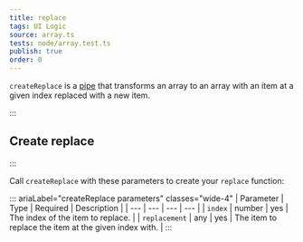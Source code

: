 ```yaml
---
title: replace
tags: UI Logic
source: array.ts
tests: node/array.test.ts
publish: true
order: 0
---
```


`createReplace` is a [pipe](/docs/logic/pipes-overview) that transforms an array to an array with an item at a given index replaced with a new item.


:::
## Create replace
:::

Call `createReplace` with these parameters to create your `replace` function:

::: ariaLabel="createReplace parameters" classes="wide-4"
| Parameter | Type | Required | Description |
| --- | --- | --- | --- |
| `index` | number | yes | The index of the item to replace. |
| `replacement` | any | yes | The item to replace the item at the given index with. |
:::

